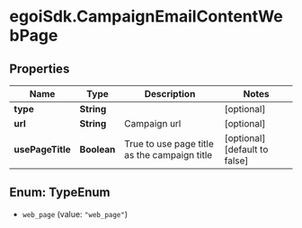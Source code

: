 # egoiSdk.CampaignEmailContentWebPage

## Properties
Name | Type | Description | Notes
------------ | ------------- | ------------- | -------------
**type** | **String** |  | [optional] 
**url** | **String** | Campaign url | [optional] 
**usePageTitle** | **Boolean** | True to use page title as the campaign title | [optional] [default to false]


<a name="TypeEnum"></a>
## Enum: TypeEnum


* `web_page` (value: `"web_page"`)




